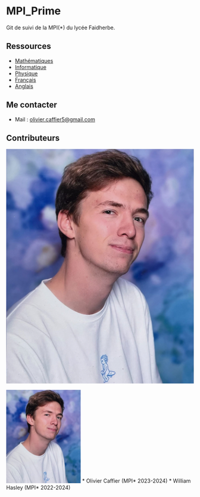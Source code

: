 # MPI_Prime
Git de suivi de la MPI(*) du lycée Faidherbe.


## Ressources

* [Mathématiques](/maths/readme_maths.md)
* [Informatique](/info/readme_info.md)
* [Physique](/physique/readme_physique.md)
* [Français](/français/readme_français.md)
* [Anglais](/anglais/readme_anglais.md)

## Me contacter
* Mail : olivier.caffier5@gmail.com
  
## Contributeurs
![Olivier Caffier (MPI* 2023-2025)](/misc/images/image_cv_olivier.jpg)

<img src="/misc/images/image_cv_olivier.jpg" alt="drawing" width="200"/>
* Olivier Caffier (MPI* 2023-2024)
* William Hasley (MPI* 2022-2024)
